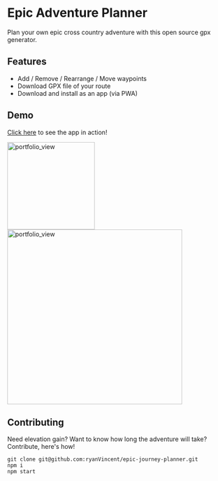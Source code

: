 # Epic Adventure Planner 

Plan your own epic cross country adventure with this open source gpx generator. 

## Features

- Add / Remove / Rearrange / Move waypoints
- Download GPX file of your route
- Download and install as an app (via PWA)

## Demo 

[Click here](https://epic-journey-planner.herokuapp.com/) to see the app in action!

<img width="200" alt="portfolio_view" src="https://user-images.githubusercontent.com/1391731/111923165-c4b6b300-8a95-11eb-8eae-0c53e6b4afae.png">
<img width="400" alt="portfolio_view" src="https://user-images.githubusercontent.com/1391731/111923166-c7190d00-8a95-11eb-8de7-73c3fe546d22.png">


## Contributing 

Need elevation gain? Want to know how long the adventure will take? Contribute, here's how!

```
git clone git@github.com:ryanVincent/epic-journey-planner.git
npm i 
npm start
```

